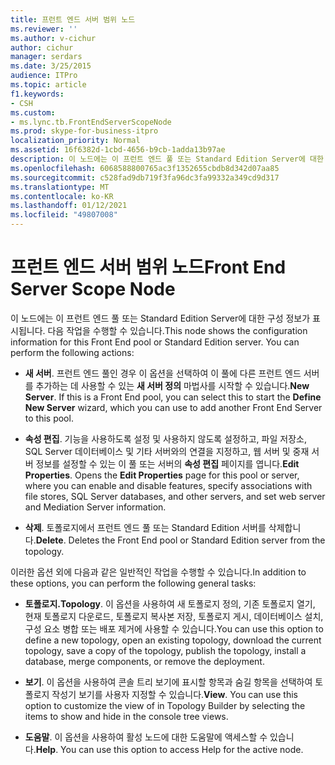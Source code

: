 ```yaml
---
title: 프런트 엔드 서버 범위 노드
ms.reviewer: ''
ms.author: v-cichur
author: cichur
manager: serdars
ms.date: 3/25/2015
audience: ITPro
ms.topic: article
f1.keywords:
- CSH
ms.custom:
- ms.lync.tb.FrontEndServerScopeNode
ms.prod: skype-for-business-itpro
localization_priority: Normal
ms.assetid: 16f6382d-1cbd-4656-b9cb-1adda13b97ae
description: 이 노드에는 이 프런트 엔드 풀 또는 Standard Edition Server에 대한 구성 정보가 표시됩니다. 다음 작업을 수행할 수 있습니다.
ms.openlocfilehash: 6068588800765ac3f1352655cbdb8d342d07aa85
ms.sourcegitcommit: c528fad9db719f3fa96dc3fa99332a349cd9d317
ms.translationtype: MT
ms.contentlocale: ko-KR
ms.lasthandoff: 01/12/2021
ms.locfileid: "49807008"
---
```

# <a name="front-end-server-scope-node"></a><span data-ttu-id="ad721-104">프런트 엔드 서버 범위 노드</span><span class="sxs-lookup"><span data-stu-id="ad721-104">Front End Server Scope Node</span></span>
 
<span data-ttu-id="ad721-p102">이 노드에는 이 프런트 엔드 풀 또는 Standard Edition Server에 대한 구성 정보가 표시됩니다. 다음 작업을 수행할 수 있습니다.</span><span class="sxs-lookup"><span data-stu-id="ad721-p102">This node shows the configuration information for this Front End pool or Standard Edition server. You can perform the following actions:</span></span>
  
- <span data-ttu-id="ad721-p103">**새 서버**. 프런트 엔드 풀인 경우 이 옵션을 선택하여 이 풀에 다른 프런트 엔드 서버를 추가하는 데 사용할 수 있는 **새 서버 정의** 마법사를 시작할 수 있습니다.</span><span class="sxs-lookup"><span data-stu-id="ad721-p103">**New Server**. If this is a Front End pool, you can select this to start the **Define New Server** wizard, which you can use to add another Front End Server to this pool.</span></span>
    
- <span data-ttu-id="ad721-p104">**속성 편집**. 기능을 사용하도록 설정 및 사용하지 않도록 설정하고, 파일 저장소, SQL Server 데이터베이스 및 기타 서버와의 연결을 지정하고, 웹 서버 및 중재 서버 정보를 설정할 수 있는 이 풀 또는 서버의 **속성 편집** 페이지를 엽니다.</span><span class="sxs-lookup"><span data-stu-id="ad721-p104">**Edit Properties**. Opens the **Edit Properties** page for this pool or server, where you can enable and disable features, specify associations with file stores, SQL Server databases, and other servers, and set web server and Mediation Server information.</span></span>
    
- <span data-ttu-id="ad721-p105">**삭제**. 토폴로지에서 프런트 엔드 풀 또는 Standard Edition 서버를 삭제합니다.</span><span class="sxs-lookup"><span data-stu-id="ad721-p105">**Delete**. Deletes the Front End pool or Standard Edition server from the topology.</span></span>
    
<span data-ttu-id="ad721-113">이러한 옵션 외에 다음과 같은 일반적인 작업을 수행할 수 있습니다.</span><span class="sxs-lookup"><span data-stu-id="ad721-113">In addition to these options, you can perform the following general tasks:</span></span>
  
- <span data-ttu-id="ad721-114">**토폴로지.**</span><span class="sxs-lookup"><span data-stu-id="ad721-114">**Topology**.</span></span> <span data-ttu-id="ad721-115">이 옵션을 사용하여 새 토폴로지 정의, 기존 토폴로지 열기, 현재 토폴로지 다운로드, 토폴로지 복사본 저장, 토폴로지 게시, 데이터베이스 설치, 구성 요소 병합 또는 배포 제거에 사용할 수 있습니다.</span><span class="sxs-lookup"><span data-stu-id="ad721-115">You can use this option to define a new topology, open an existing topology, download the current topology, save a copy of the topology, publish the topology, install a database, merge components, or remove the deployment.</span></span>
    
- <span data-ttu-id="ad721-p107">**보기**. 이 옵션을 사용하여 콘솔 트리 보기에 표시할 항목과 숨길 항목을 선택하여 토폴로지 작성기 보기를 사용자 지정할 수 있습니다.</span><span class="sxs-lookup"><span data-stu-id="ad721-p107">**View**. You can use this option to customize the view of in Topology Builder by selecting the items to show and hide in the console tree views.</span></span>
    
- <span data-ttu-id="ad721-p108">**도움말**. 이 옵션을 사용하여 활성 노드에 대한 도움말에 액세스할 수 있습니다.</span><span class="sxs-lookup"><span data-stu-id="ad721-p108">**Help**. You can use this option to access Help for the active node.</span></span>
    

